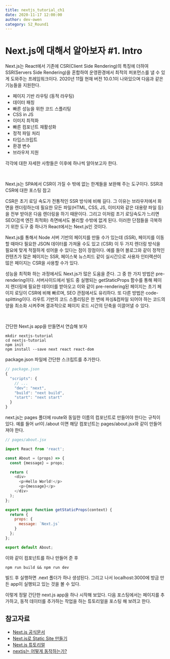 ```yaml
---
title: nextjs_tutorial_ch1
date: 2020-11-17 12:00:00
author: dev-owen
category: S2_Round1
---
```


# Next.js에 대해서 알아보자 #1. Intro

Next.js는 React에서 기존에 CSR(Client Side Rendering)의 특징에 더하여 SSR(Servers Side Rendering)을 혼합하여 운영환경에서 최적의 퍼포먼스를 낼 수 있게 도와주는 프레임워크이다. 2020년 11월 현재 버전 10.0.1이 나와있으며 다음과 같은 기능들을 지원한다.

- 페이지 기반 라우팅 (동적 라우팅)
- 데이터 패칭
- 빠른 성능을 위한 코드 스플리팅
- CSS in JS
- 이미지 최적화
- 빠른 컴포넌트 재활성화
- 정적 파일 처리
- 타입스크립트
- 환경 변수
- 브라우저 지원

각각에 대한 자세한 사항들은 이후에 하나씩 알아보고자 한다.

<br>
 
Next.js는 SPA에서 CSR이 가질 수 밖에 없는 한계들을 보완해 주는 도구이다. SSR과 CSR에 대한 포스팅 참고

CSR은 초기 로딩 속도가 전통적인 SSR 방식에 비해 길다. 그 이유는 브라우저에서 화면을 렌더링하는데 필요한 모든 파일(HTML, CSS, JS, 이미지와 같은 대용량 파일 등)을 전부 받아온 다음 렌더링을 하기 때문이다. 그리고 이처럼 초기 로딩속도가 느리면 SEO(검색 엔진 최적화) 측면에서도 불리할 수밖에 없게 된다. 이러한 단점들을 극복하기 위한 도구 중 하나가 React에서는 Next.js인 것이다.

Next.js를 통해서 Node 서버 기반의 페이지를 만들 수가 있는데 (SSR), 페이지를 이동할 때마다 필요한 JSON 데이터를 가져올 수도 있고 (CSR) 이 두 가지 렌더링 방식을 필요에 맞게 적절하게 섞어쓸 수 있다는 점이 장점이다. 예를 들어 블로그와 같이 정적인 컨텐츠가 많은 페이지는 SSR, 페이스북 뉴스피드 같이 실시간으로 사용자 인터랙션이 많은 페이지는 CSR을 사용할 수가 있다.

성능을 최적화 하는 과정에서도 Next.js가 많은 도움을 준다. 그 중 한 가지 방법은 pre-rendering이다. 서버사이드에서 빌드 중 실행되는 getStaticProps 함수를 통해 페이지 렌더링에 필요한 데이터를 받아오고 이와 같이 pre-rendering된 페이지는 초기 페이지 로딩이 CSR에 비해 빠르며, SEO 관점에서도 유리하다. 또 다른 방법은 code-splitting이다. 라우트 기반의 코드 스플리팅은 한 번에 파싱&컴파일 되어야 하는 코드의 양을 최소화 시켜주며 결과적으로 페이지 로드 시간의 단축을 이끌어낼 수 있다.

<br> 

간단한 Next.js app을 만들면서 연습해 보자

```shell script
mkdir nextjs-tutorial
cd nextjs-tutorial
npm init
npm install --save next react react-dom
```
package.json 파일에 간단한 스크립트를 추가한다.

```javascript
// package.json
{
  "scripts": {
    // ...
    "dev": "next",
    "build": "next build",
    "start": "next start"
  }
}
```

next.js는 pages 폴더에 route와 동일한 이름의 컴포넌트로 만들어야 한다는 규칙이 있다. 예를 들어 url이 /about 이면 해당 컴포넌트는 pages/about.jsx와 같이 만들어 져야 한다.
```javascript
// pages/about.jsx

import React from 'react';

const About = (props) => {
  const {message} = props;

  return (
    <div>
      <p>Hello World!</p>
      <p>{message}</p>
    </div>
  );
};

export async function getStaticProps(context) {
  return {
    props: {
      message: `Next.js`
    }
  };
};

export default About;
```


이와 같이 컴포넌트를 하나 만들어 준 후 
```shell script
npm run build && npm run dev
```

빌드 후 실행하면 .next 폴더가 하나 생성된다. 그리고 나서 localhost:3000에 방금 만든 app이 실행되고 있는 것을 볼 수 있다.

이렇게 정말 간단한 next.js app을 하나 시작해 보았다. 다음 포스팅에서는 페이지를 추가하고, 동적 데이터를 추가하는 작업을 하는 튜토리얼을 포스팅 해 보려고 한다.

 
## 참고자료
- [Next.js 공식문서](https://nextjs.org/)
- [Next.js로 Static Site 만들기](https://medium.com/@pks2974/nextjs-%EB%A1%9C-static-site-%EB%A7%8C%EB%93%A4%EA%B8%B0-f9ab83f29e7)
- [Next.js 튜토리얼](https://brunch.co.kr/@hee072794/81)
- [nextjs는 어떻게 동작하는가?](https://blueshw.github.io/2018/04/15/why-nextjs/)

